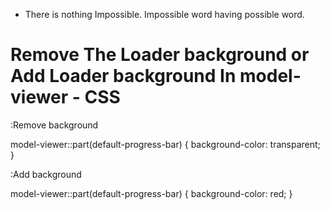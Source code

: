 - There is nothing Impossible. Impossible word having possible word.


# Remove The Loader background or Add Loader background In model-viewer - CSS

:Remove background

model-viewer::part(default-progress-bar) {
	background-color: transparent;
}

:Add background

model-viewer::part(default-progress-bar) {
	background-color: red;
}
